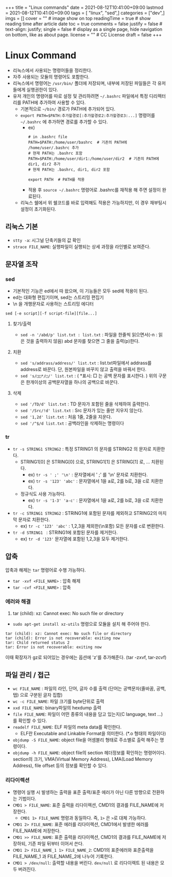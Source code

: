 +++
title = "Linux commands"
date = 2021-08-12T10:41:00+09:00
lastmod = 2021-08-12T10:41:00+09:00
tags = [ "linux", "sed",]
categories = ["dev",]
imgs = []
cover = "" # image show on top
readingTime = true # show reading time after article date
toc = true
comments = false
justify = false # text-align: justify;
single = false # display as a single page, hide navigation on bottom, like as about page.
license = "" # CC License
draft = false
+++
# Linux Command
- 리눅스에서 사용되는 명령어들을 정리한다.
- 자주 사용되는 모듈의 명령어도 포함한다.
- 리눅스에서 명령어는 `/usr/bin/` 폴더에 저장되며, 내부에 저장된 파일들은 각 유저들에게 실행권한이 있다.
- 유저 개인의 명령어를 따로 설정 및 관리하려면 `~/.bashrc` 파일에서 특정 디리렉터리를 PATH에 추가하여 사용할 수 있다. 
  - 기본적으로 `~/bin/` 경로가 PATH에 추가되어 있다.
  - `export PATH=$PATH:추가할경로[:추가할경로2:추가할경로3:...]` 명령어를 `~/.bashrc` 에 추가하면 경로를 추가할 수 있다.
    - ex) 
      ```
      # in .bashrc file
      PATH=$PATH:/home/user/bashrc  # 기존의 PATH에 /home/user/.bashrc 추가
      # 현재 PATH는 .bashrc 포함
      PATH=$PATH:/home/user/dir1:/home/user/dir2  # 기존의 PATH에 dir1, dir2 추가
      # 현재 PATH는 .bashrc, dir1, dir2 포함

      export PATH  # PATH를 적용
      ```
    - 적용 후 `source ~/.bashrc` 명령어로 .bashrc를 재적용 해 주면 설정이 완료된다. 
  - 리눅스 쉘에서 위 쉘코드를 바로 입력해도 적용은 가능하지만, 이 경우 재부팅시 설정이 초기화된다.

## 리눅스 기본
- `stty -a`: 시그널 단축키들의 값 확인
- `strace FILE_NAME`: 실행파일이 실행되는 상세 과정을 라인별로 보여준다.

## 문자열 조작
### sed
- 기본적인 기능은 ed에서 따 왔으며, 이 기능들은 모두 sed에 적용이 된다.
- ed는 대화형 편집기이며, sed는 스트리밍 편집기
- \n 을 개행문자로 사용하는 스트리밍 에디터

`sed [-e script][-f script-file][file...]`
1. 찾기/출력
   - `sed -n '/abd/p' list.txt : list.txt` : 파일을 한줄씩 읽으면서(-n : 읽은 것을 출력하지 않음) abd 문자를 찾으면 그 줄을 출력(p)한다.

2. 치환
   - `sed 's/addrass/address/' list.txt` : list.txt파일에서 addrass를 address로 바꾼다. 단, 원본파일을 바꾸지 않고 출력을 바꿔서 한다.
   - `sed 's/□□*/□/' list.txt` : ( *표시: □ 는 공백 문자를 표시한다. ) 위의 구문은 한개이상의 공백문자열을 하나의 공백으로 바꾼다.

3. 삭제
   - `sed '/TD/d' list.txt` : TD 문자가 포함된 줄을 삭제하여 출력한다.
   - `sed '/Src/!d' list.txt` : Src 문자가 있는 줄만 지우지 않는다.
   - `sed '1,2d' list.txt` : 처음 1줄, 2줄을 지운다.
   - `sed '/^$/d list.txt` : 공백라인을 삭제하는 명령이다

### tr
- `tr -s STRING1 STRING2` : 특정 STRING1 의 문자를 STRING2 의 문자로 치환한다.
  - STRING1[0] 은 STRING[0] 으로, STRING1[1] 은 STRING[1] 로, ... 치환된다.
    - ex) `tr -s ' ;' '\n'` : 문자열에서 ' ;' 를 '\n' 문자로 치환한다. 
    - ex) `tr -s '123' 'abc'` : 문자열에서 1을 a로, 2를 b로, 3을 c로 치환한다.
  - 정규식도 사용 가능하다.
    - ex) `tr -s '1-3' 'a-c'` : 문자열에서 1을 a로, 2를 b로, 3을 c로 치환한다.
- `tr -c STRING1 STRING2` : STRING1에 포함된 문자를 제외하고 STRING2의 마지막 문자로 치환한다.
  - ex) `tr -c '123' 'abc'` : 1,2,3을 제외한(\n포함) 모든 문자를 c로 변환한다.
- `tr -d STRING1 ` : STRING1에 포함된 문자를 제거한다.
  - ex) `tr -d '123'` 문자열에 포함된 1,2,3을 모두 제거한다.


## 압축
압축과 해제는 `tar` 명령어로 수행 가능하다. 
 - `tar -xvf <FILE_NAME>` : 압축 해제
 - `tar -cvf <FILE_NAME>` : 압축


### 에러와 해결
1. tar (child): xz: Cannot exec: No such file or directory
 - `sudo apt-get install xz-utils` 명령으로 모듈을 설치 해 주어야 한다.
```
tar (child): xz: Cannot exec: No such file or directory
tar (child): Error is not recoverable: exiting now
tar: Child returned status 2
tar: Error is not recoverable: exiting now
```

이때 확장자가 gz로 되어있는 경우에는 옵션에 'z'를 추가해준다. (tar -zxvf, tar-zcvf)


## 파일 관리 / 접근
- `wc FILE_NAME` : 파일의 라인, 단어, 글자 수를 출력 (단어는 공백문자(줄바꿈, 공백, 탭) 으로 구분된 글자 집합)
- `wc -c FILE_NAME`: 파일 크기를 byte단위로 출력
- `xxd FILE_NAME`: binary파일의 hexdump 출력
- `file FILE_NAME`: 파일이 어떤 종류의 내용을 담고 있는지(C language, text ...)를 확인할 수 있다.
- `readelf FILE_NAME`: ELF 파일의 meta data를 확인한다. 
  - ELF란 Executable and Linkable Format을 의미한다. (*.o 형태의 파일이다)
- `objdump -S FILE_NAME`: object file을 어셈블리 형태로 주소별로 출력 해주는 명령이다. 
- `objdump -h FILE_NAME`: object file의 section 헤더정보를 확인하는 명령어이다. section의 크기, VMA(Virtual Memory Address), LMA(Load Memory Address), file offset 등의 정보를 확인할 수 있다.


### 리다이렉션
- 명령어 실행 시 발생하는 출력을 표준 출력/표준 에러가 아닌 다른 방향으로 전환하는 기법이다.
- `CMD1 > FILE_NAME`: 표준 출력을 리다이렉션, CMD1의 결과를 FILE_NAME에 저장한다.
  - `CMD1 1> FILE_NAME` 명령과 동일하다. 즉, `1>` 은 `>`로 대체 가능하다.
- `CMD1 2> FILE_NAME`: 표준 에러를 리다이렉션, CMD1에서 발생한 에러를 FILE_NAME에 저장한다.
- `CMD1 >> FILE_NAME`: 표준 출력을 리다이렉션, CMD1의 결과를 FILE_NAME에 저장하되, 기존 파일 뒤부터 이어서 쓴다.
- `CMD1 2> FILE_NAME_1 1> FILE_NAME_2`: CMD1의 표준에러와 표준출력을 FILE_NAME_1 과 FILE_NAME_2에 나누어 기록한다.
- `CMD1 > /dev/null`: 출력할 내용을 버린다. `dev/null` 로 리다이렉트 된 내용은 모두 버려진다.
